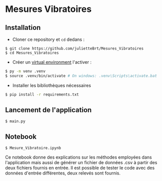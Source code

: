 # Mesures Vibratoires

## Installation

* Cloner ce repository et `cd` dedans :
```
$ git clone https://github.com/julietteBrt/Mesures_Vibratoires
$ cd Mesures_Vibratoires
```
* Créer un [virtual environment](https://docs.python.org/3/tutorial/venv.html) l'activer :
```bash
$ py -m venv .venv
$ source .venv/bin/activate # On windows: .venv\Scripts\activate.bat
```
* Installer les bibliothèques nécessaires
```bash
$ pip install -r requirements.txt
```

## Lancement de l'application
```
$ main.py
```

## Notebook
```
$ Mesure_Vibratoire.ipynb
```
Ce notebook donne des explications sur les méthodes employées dans l'application mais aussi de générer un fichier de données .csv à partir des deux fichiers fournis en entrée. Il est possible de tester le code avec des données d'entrée différentes, deux relevés sont fournis.
